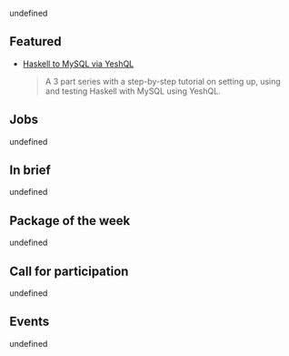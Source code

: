 <!-- 2018-02-01 -->

undefined

## Featured

-   [Haskell to MySQL via YeshQL](http://www.adomokos.com/2017/11/haskell-to-mysql-via-yeshql-part-1.html)

    > A 3 part series with a step-by-step tutorial on setting up, using and testing Haskell with MySQL using YeshQL.

## Jobs

undefined

## In brief

undefined

## Package of the week

undefined

## Call for participation

undefined

## Events

undefined
